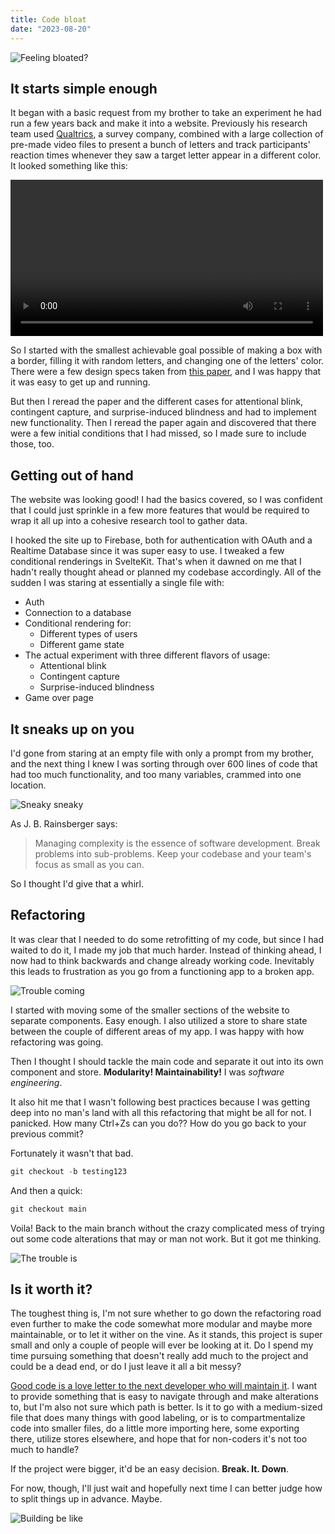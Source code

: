 ```yaml
---
title: Code bloat
date: "2023-08-20"
---
```


![Feeling bloated?](https://www.ogdenclinic.com/images/blog/Bloat-1.jpg "A bad case of code bloat")

## It starts simple enough

It began with a basic request from my brother to take an experiment he had run a few years back and make it into a website. Previously his research team used [Qualtrics](https://www.qualtrics.com/), a survey company, combined with a large collection of pre-made video files to present a bunch of letters and track participants' reaction times whenever they saw a target letter appear in a different color. It looked something like this:

<video controls width="500">
  <source src="../letters.mp4" type="video/mp4" />
</video>

So I started with the smallest achievable goal possible of making a box with a border, filling it with random letters, and changing one of the letters' color. There were a few design specs taken from [this paper](https://psyarxiv.com/cznh9/), and I was happy that it was easy to get up and running.

But then I reread the paper and the different cases for attentional blink, contingent capture, and surprise-induced blindness and had to implement new functionality. Then I reread the paper again and discovered that there were a few initial conditions that I had missed, so I made sure to include those, too.

## Getting out of hand

The website was looking good! I had the basics covered, so I was confident that I could just sprinkle in a few more features that would be required to wrap it all up into a cohesive research tool to gather data. 

I hooked the site up to Firebase, both for authentication with OAuth and a Realtime Database since it was super easy to use. I tweaked a few conditional renderings in SvelteKit. That's when it dawned on me that I hadn't really thought ahead or planned my codebase accordingly. All of the sudden I was staring at essentially a single file with:

- Auth
- Connection to a database
- Conditional rendering for:
    - Different types of users 
    - Different game state
- The actual experiment with three different flavors of usage:
    - Attentional blink
    - Contingent capture
    - Surprise-induced blindness
- Game over page

## It sneaks up on you

I'd gone from staring at an empty file with only a prompt from my brother, and the next thing I knew I was sorting through over 600 lines of code that had too much functionality, and too many variables, crammed into one location.

![Sneaky sneaky](https://media.tenor.com/PtGEiYSmOQUAAAAd/oh-my-god-where-did-you-come-from-moira.gif "Sneaky sneaky")

As J. B. Rainsberger says:

>Managing complexity is the essence of software development. Break problems into sub-problems. Keep your codebase and your team's focus as small as you can.

So I thought I'd give that a whirl.

## Refactoring

It was clear that I needed to do some retrofitting of my code, but since I had waited to do it, I made my job that much harder. Instead of thinking ahead, I now had to think backwards and change already working code. Inevitably this leads to frustration as you go from a functioning app to a broken app.

![Trouble coming](https://user-images.githubusercontent.com/24452340/172385080-4f37f8e1-98bb-434b-bb85-9d377551c75c.png "#Truth")

I started with moving some of the smaller sections of the website to separate components. Easy enough. I also utilized a store to share state between the couple of different areas of my app. I was happy with how refactoring was going.

Then I thought I should tackle the main code and separate it out into its own component and store. **Modularity! Maintainability!** I was *software engineering*.

It also hit me that I wasn't following best practices because I was getting deep into no man's land with all this refactoring that might be all for not. I panicked. How many Ctrl+Zs can you do?? How do you go back to your previous commit?

Fortunately it wasn't that bad.

```js
git checkout -b testing123
```

And then a quick:

```js
git checkout main
```

Voila! Back to the main branch without the crazy complicated mess of trying out some code alterations that may or man not work. But it got me thinking.

![The trouble is](https://media.tenor.com/XvpdInd9ia4AAAAd/refactoring-code-cat.gif "Maybe maybe maybe")

## Is it worth it?

The toughest thing is, I'm not sure whether to go down the refactoring road even further to make the code somewhat more modular and maybe more maintainable, or to let it wither on the vine. As it stands, this project is super small and only a couple of people will ever be looking at it. Do I spend my time pursuing something that doesn't really add much to the project and could be a dead end, or do I just leave it all a bit messy?

[Good code is a love letter to the next developer who will maintain it](https://addyosmani.com/blog/good-code/). I want to provide something that is easy to navigate through and make alterations to, but I'm also not sure which path is better. Is it to go with a medium-sized file that does many things with good labeling, or is to compartmentalize code into smaller files, do a little more importing here, some exporting there, utilize stores elsewhere, and hope that for non-coders it's not too much to handle?

If the project were bigger, it'd be an easy decision. **Break. It. Down**.

For now, though, I'll just wait and hopefully next time I can better judge how to split things up in advance. Maybe.

![Building be like](https://i.pinimg.com/originals/9a/a7/24/9aa7241c91aa10636577ef1d1f11a25a.png "Building be like")